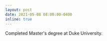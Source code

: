 ```yaml
---
layout: post
date: 2021-05-08 08:00:00-0400
inline: true
---
```


Completed Master's degree at Duke University.
